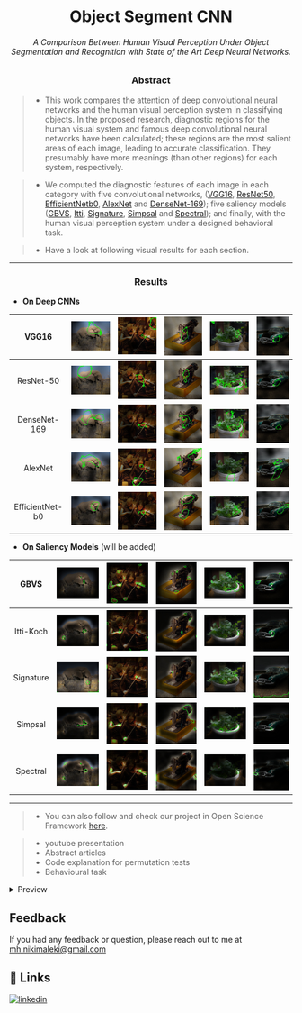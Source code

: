 <h1 align="center">Object Segment CNN</h1>

<h6 align="center">A Comparison Between Human Visual Perception Under Object Segmentation and Recognition with State of the Art Deep Neural Networks.</h6>

<h3 align="center">Abstract</h1>

> - This work compares the attention of deep convolutional neural networks and the human visual perception system in classifying objects. In the proposed research, diagnostic regions for the human visual system and famous deep convolutional neural networks have been calculated; these regions are the most salient areas of each image, leading to accurate classification. They presumably have more meanings (than other regions) for each system, respectively. 

> - We computed the diagnostic features of each image in each category with five convolutional networks, ([VGG16](https://arxiv.org/abs/1409.1556), [ResNet50](https://arxiv.org/abs/1512.03385), [EfficientNetb0](https://arxiv.org/abs/1905.11946),  [AlexNet](https://proceedings.neurips.cc/paper/2012/file/c399862d3b9d6b76c8436e924a68c45b-Paper.pdf) and [DenseNet-169](https://arxiv.org/pdf/1608.06993.pdf)); five saliency models ([GBVS](https://proceedings.neurips.cc/paper/2006/file/4db0f8b0fc895da263fd77fc8aecabe4-Paper.pdf), [Itti](https://www.researchgate.net/publication/3192913_A_Model_of_Saliency-based_Visual_Attention_for_Rapid_Scene_Analysis), [Signature](https://cvhci.anthropomatik.kit.edu/~bschauer/pdf/schauerte2012predicting.pdf), [Simpsal](https://arxiv.org/pdf/2010.12913.pdf) and [Spectral](https://www.researchgate.net/publication/221364530_Saliency_Detection_A_Spectral_Residual_Approach)); and finally, with the human visual perception system under a designed behavioral task.

> - Have a look at following visual results for each section.
-----------------
<h3 align="center">Results</h1>

 - **On Deep CNNs** 

| VGG16           | ![VGG-16](images/DCNNs/VGG1.jpg)          | ![VGG-16](images/DCNNs/VGG2.jpg)  	      | ![VGG-16](images/DCNNs/VGG3.jpg)  	    | ![VGG-16](images/DCNNs/VGG4.jpg)  	      | ![VGG-16](images/DCNNs/VGG5.jpg)  	      |
|:---------------:|:-----------------------------------:|:-----------------------------------:|:-----------------------------------:|:-----------------------------------:|:-------------------------------------:|
| ResNet-50 	  | ![ResNet-50](images/DCNNs/RES1.jpg)   	| ![ResNet-50](images/DCNNs/RES2.jpg)  	  | ![ResNet-50](images/DCNNs/RES3.jpg)  	    | ![ResNet-50](images/DCNNs/RES4.jpg)  	  | ![ResNet-50](images/DCNNs/RES5.jpg)    	  |
| DenseNet-169    | ![DenseNet-169](images/DCNNs/DNS1.jpg)    | ![DenseNet-169](images/DCNNs/DNS2.jpg)    | ![DenseNet-169](images/DCNNs/DNS3.jpg)    | ![DenseNet-169](images/DCNNs/DNS4.jpg)    | ![DenseNet-169](images/DCNNs/DNS5.jpg)      |
| AlexNet  	      | ![Alex Net](images/DCNNs/ALX1.jpg)        | ![Alex Net](images/DCNNs/ALX2.jpg)  	  | ![Alex Net](images/DCNNs/ALX3.jpg)  	    | ![Alex Net](images/DCNNs/ALX4.jpg)  	  | ![Alex Net](images/DCNNs/ALX5.jpg)  	      |
| EfficientNet-b0 | ![EfficientNet-b0](images/DCNNs/EFF1.jpg) | ![EfficientNet-b0](images/DCNNs/EFF2.jpg) | ![EfficientNet-b0](images/DCNNs/EFF3.jpg) | ![EfficientNet-b0](images/DCNNs/EFF4.jpg) | ![EfficientNet-b0](images/DCNNs/EFF5.jpg)   |

 - **On Saliency Models** (will be added)
 

| GBVS           | ![GBVS](images/Saliencies/GBVS1.jpg)          | ![GBVS](images/Saliencies/GBVS2.jpg)  	      | ![GBVS](images/Saliencies/GBVS3.jpg)  	    | ![GBVS](images/Saliencies/GBVS4.jpg)  	      | ![GBVS](images/Saliencies/GBVS5.jpg)  	      |
|:---------------:|:-----------------------------------:|:-----------------------------------:|:-----------------------------------:|:-----------------------------------:|:-------------------------------------:|
| Itti-Koch 	  | ![Itti-Koch](images/Saliencies/itti1.jpg)   	| ![Itti-Koch](images/Saliencies/itti2.jpg)  	  | ![Itti-Koch](images/Saliencies/itti3.jpg)  	    | ![Itti-Koch](images/Saliencies/itti4.jpg)  	  | ![Itti-Koch](images/Saliencies/itti5.jpg)    	  |
| Signature    | ![Signature](images/Saliencies/Signature1.jpg)    | ![Signature](images/Saliencies/Signature2.jpg)    | ![Signature](images/Saliencies/Signature3.jpg)    | ![Signature](images/Saliencies/Signature4.jpg)    | ![Signature](images/Saliencies/Signature5.jpg)      |
| Simpsal  	      | ![Simpsal](images/Saliencies/Simpsal1.jpg)        | ![Simpsal](images/Saliencies/Simpsal2.jpg)  	  | ![Simpsal](images/Saliencies/Simpsal3.jpg)  	    | ![Simpsal](images/Saliencies/Simpsal4.jpg)  	  | ![Simpsal](images/Saliencies/Simpsal5.jpg)  	      |
| Spectral | ![Spectral](images/Saliencies/Spectral1.jpg) | ![Spectral](images/Saliencies/Spectral2.jpg) | ![Spectral](images/Saliencies/Spectral3.jpg) | ![Spectral](images/Saliencies/Spectral4.jpg) | ![Spectral](images/Saliencies/Spectral5.jpg)   |

------------------

> - You can also follow and check our project in Open Science Framework [here](https://osf.io/5v829/).

> - youtube presentation 
> - Abstract articles
> - Code explanation for permutation tests
> - Behavioural task

<details>
<summary>Preview</summary>

{% highlight ruby %}
puts 'Expanded message'
{% endhighlight %}

</details>

## Feedback
If you had any feedback or question, please reach out to me at mh.nikimaleki@gmail.com
## 🔗 Links
[![linkedin](https://img.shields.io/badge/linkedin-0A66C2?style=for-the-badge&logo=linkedin&logoColor=white)](https://www.linkedin.com/in/mhnikimaleki/)
